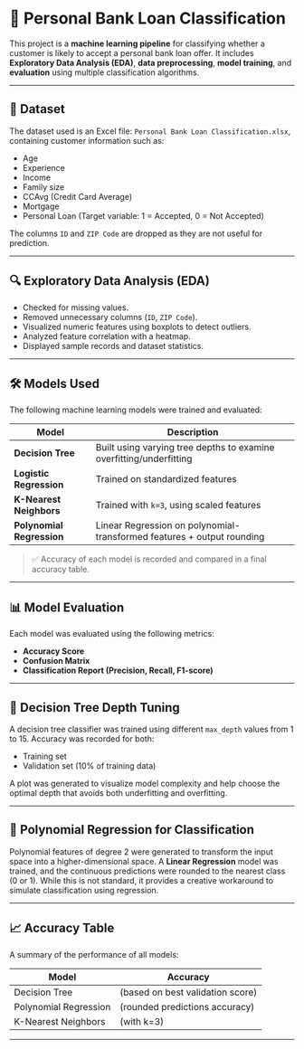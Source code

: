 # 🏦 Personal Bank Loan Classification

This project is a **machine learning pipeline** for classifying whether a customer is likely to accept a personal bank loan offer. It includes **Exploratory Data Analysis (EDA)**, **data preprocessing**, **model training**, and **evaluation** using multiple classification algorithms.

---

## 📁 Dataset

The dataset used is an Excel file: `Personal Bank Loan Classification.xlsx`, containing customer information such as:

- Age
- Experience
- Income
- Family size
- CCAvg (Credit Card Average)
- Mortgage
- Personal Loan (Target variable: 1 = Accepted, 0 = Not Accepted)

The columns `ID` and `ZIP Code` are dropped as they are not useful for prediction.

---

## 🔍 Exploratory Data Analysis (EDA)

- Checked for missing values.
- Removed unnecessary columns (`ID`, `ZIP Code`).
- Visualized numeric features using boxplots to detect outliers.
- Analyzed feature correlation with a heatmap.
- Displayed sample records and dataset statistics.

---

## 🛠️ Models Used

The following machine learning models were trained and evaluated:

| Model                     | Description                                                                 |
|--------------------------|-----------------------------------------------------------------------------|
| **Decision Tree**         | Built using varying tree depths to examine overfitting/underfitting        |
| **Logistic Regression**   | Trained on standardized features                                            |
| **K-Nearest Neighbors**   | Trained with `k=3`, using scaled features                                   |
| **Polynomial Regression** | Linear Regression on polynomial-transformed features + output rounding     |

> ✅ Accuracy of each model is recorded and compared in a final accuracy table.

---

## 📊 Model Evaluation

Each model was evaluated using the following metrics:

- **Accuracy Score**
- **Confusion Matrix**
- **Classification Report (Precision, Recall, F1-score)**

---

## 🌲 Decision Tree Depth Tuning

A decision tree classifier was trained using different `max_depth` values from 1 to 15. Accuracy was recorded for both:

- Training set
- Validation set (10% of training data)

A plot was generated to visualize model complexity and help choose the optimal depth that avoids both underfitting and overfitting.

---

## 🧪 Polynomial Regression for Classification

Polynomial features of degree 2 were generated to transform the input space into a higher-dimensional space. A **Linear Regression** model was trained, and the continuous predictions were rounded to the nearest class (0 or 1). While this is not standard, it provides a creative workaround to simulate classification using regression.

---

## 📈 Accuracy Table

A summary of the performance of all models:

| Model                    | Accuracy      |
|-------------------------|---------------|
| Decision Tree           | (based on best validation score) |
| Polynomial Regression   | (rounded predictions accuracy)   |
| K-Nearest Neighbors     | (with k=3)                        |

---


